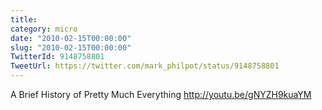```yaml
---
title: 
category: micro
date: "2010-02-15T00:00:00"
slug: "2010-02-15T00:00:00"
TwitterId: 9148758801
TweetUrl: https://twitter.com/mark_philpot/status/9148758801
---
```


A Brief History of Pretty Much Everything http://youtu.be/gNYZH9kuaYM
